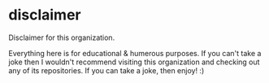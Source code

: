 # disclaimer
Disclaimer for this organization.

Everything here is for educational & humerous purposes. If you can't take a joke then I wouldn't recommend visiting this organization and checking out any of its repositories. If you can take a joke, then enjoy! :)
